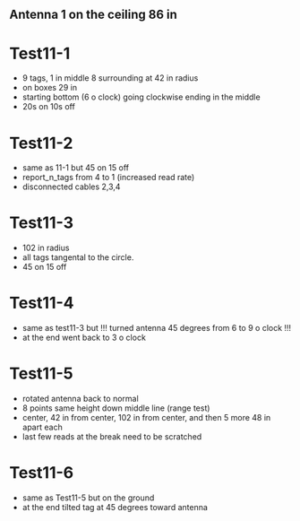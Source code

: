 ## Antenna 1 on the ceiling 86 in

# Test11-1
- 9 tags, 1 in middle 8 surrounding at 42 in radius
- on boxes 29 in 
- starting bottom (6 o clock) going clockwise ending in the middle 
- 20s on 10s off

# Test11-2 
- same as 11-1 but 45 on 15 off
- report_n_tags from 4 to 1 (increased read rate)
- disconnected cables 2,3,4

# Test11-3 
- 102 in radius
- all tags tangental to the circle. 
- 45 on 15 off

# Test11-4
- same as test11-3 but !!! turned antenna 45 degrees from 6 to 9 o clock !!!
- at the end went back to 3 o clock

# Test11-5
- rotated antenna back to normal 
- 8 points same height down middle line (range test)
- center, 42 in from center, 102 in from center, and then 5 more 48 in apart each
- last few reads at the break need to be scratched

# Test11-6 
- same as Test11-5 but on the ground
- at the end tilted tag at 45 degrees toward antenna

